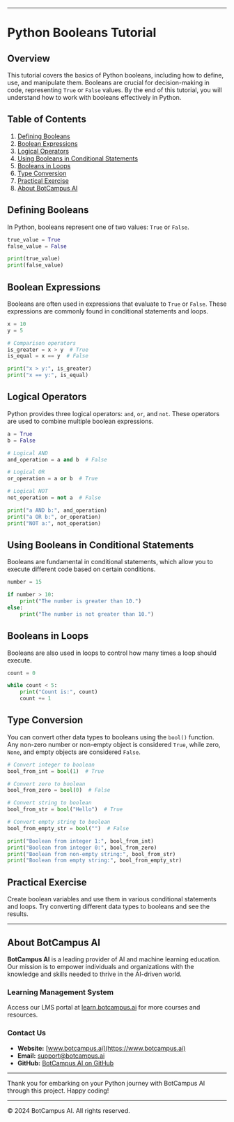 
---

# Python Booleans Tutorial

## Overview
This tutorial covers the basics of Python booleans, including how to define, use, and manipulate them. Booleans are crucial for decision-making in code, representing `True` or `False` values. By the end of this tutorial, you will understand how to work with booleans effectively in Python.

## Table of Contents
1. [Defining Booleans](#defining-booleans)
2. [Boolean Expressions](#boolean-expressions)
3. [Logical Operators](#logical-operators)
4. [Using Booleans in Conditional Statements](#using-booleans-in-conditional-statements)
5. [Booleans in Loops](#booleans-in-loops)
6. [Type Conversion](#type-conversion)
7. [Practical Exercise](#practical-exercise)
8. [About BotCampus AI](#about-botcampus-ai)

## Defining Booleans
In Python, booleans represent one of two values: `True` or `False`.

```python
true_value = True
false_value = False

print(true_value)
print(false_value)
```

## Boolean Expressions
Booleans are often used in expressions that evaluate to `True` or `False`. These expressions are commonly found in conditional statements and loops.

```python
x = 10
y = 5

# Comparison operators
is_greater = x > y  # True
is_equal = x == y  # False

print("x > y:", is_greater)
print("x == y:", is_equal)
```

## Logical Operators
Python provides three logical operators: `and`, `or`, and `not`. These operators are used to combine multiple boolean expressions.

```python
a = True
b = False

# Logical AND
and_operation = a and b  # False

# Logical OR
or_operation = a or b  # True

# Logical NOT
not_operation = not a  # False

print("a AND b:", and_operation)
print("a OR b:", or_operation)
print("NOT a:", not_operation)
```

## Using Booleans in Conditional Statements
Booleans are fundamental in conditional statements, which allow you to execute different code based on certain conditions.

```python
number = 15

if number > 10:
    print("The number is greater than 10.")
else:
    print("The number is not greater than 10.")
```

## Booleans in Loops
Booleans are also used in loops to control how many times a loop should execute.

```python
count = 0

while count < 5:
    print("Count is:", count)
    count += 1
```

## Type Conversion
You can convert other data types to booleans using the `bool()` function. Any non-zero number or non-empty object is considered `True`, while zero, `None`, and empty objects are considered `False`.

```python
# Convert integer to boolean
bool_from_int = bool(1)  # True

# Convert zero to boolean
bool_from_zero = bool(0)  # False

# Convert string to boolean
bool_from_str = bool("Hello")  # True

# Convert empty string to boolean
bool_from_empty_str = bool("")  # False

print("Boolean from integer 1:", bool_from_int)
print("Boolean from integer 0:", bool_from_zero)
print("Boolean from non-empty string:", bool_from_str)
print("Boolean from empty string:", bool_from_empty_str)
```

## Practical Exercise
Create boolean variables and use them in various conditional statements and loops. Try converting different data types to booleans and see the results.

---
## About BotCampus AI

**BotCampus AI** is a leading provider of AI and machine learning education. Our mission is to empower individuals and organizations with the knowledge and skills needed to thrive in the AI-driven world.

### Learning Management System

Access our LMS portal at [learn.botcampus.ai](https://learn.botcampus.ai) for more courses and resources.

### Contact Us

- **Website:** [www.botcampus.ai](https://www.botcampus.ai)
- **Email:** support@botcampus.ai
- **GitHub:** [BotCampus AI on GitHub](https://github.com/Bot-Campus-AI/Python-Fundamentals)

---

Thank you for embarking on your Python journey with BotCampus AI through this project. Happy coding!

---

© 2024 BotCampus AI. All rights reserved.

